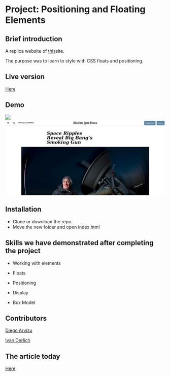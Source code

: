 # Project: Positioning and Floating Elements

## Brief introduction

A replica website of [this](https://web.archive.org/web/20190410204320/https://www.nytimes.com/2014/03/18/science/space/detection-of-waves-in-space-buttresses-landmark-theory-of-big-bang.html?_r=0)site.

The purpose was to learn to style with CSS floats and positioning.

## Live version

[Here](https://ivanderlich.github.io/newyorktimesarticle/)

## Demo

![](docs/vid.gif)
![](docs/1.png)

## Installation

- Clone or download the repo. 
- Move the new folder and open index.html

## Skills we have demonstrated after completing the project

- Working with elements

- Floats

- Positioning

- Display 

- Box Model

## Contributors

[Diego Arvizu](https://github.com/diegoarvz4)

[Ivan Derlich](https://github.com/IvanDerlich)

## The article today

[Here](http://www.nytimes.com/2014/03/18/science/space/detection-of-waves-in-space-buttresses-landmark-theory-of-big-bang.html?_r=0).
